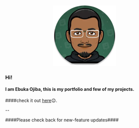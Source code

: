 
<p align="center">
	<img width="200" src="images/Picture.png" alt="bitmoji picture of Ebuka"/>
</p>

### Hi!

#### I  am Ebuka Ojiba, this is my portfolio and few of my projects.
####check it out [here](www.ebukaojiba.com)😉.

--

####Please check back for new-feature updates####